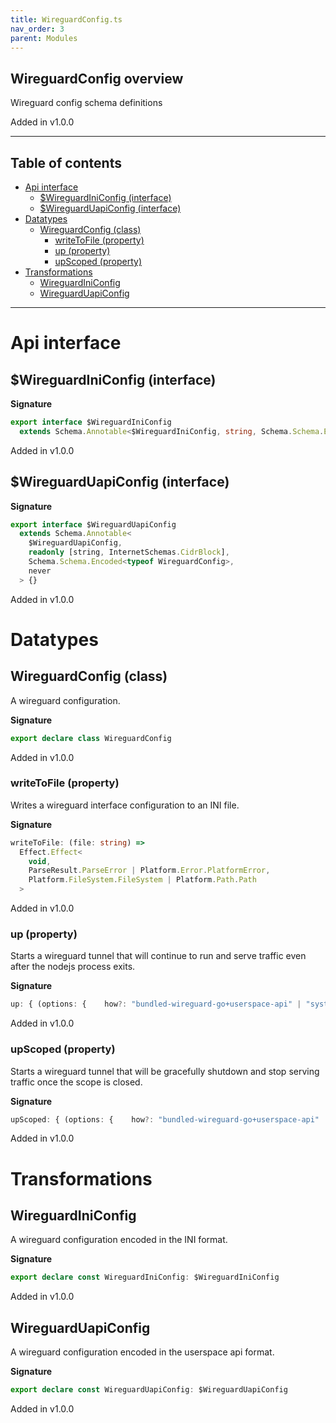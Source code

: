 ```yaml
---
title: WireguardConfig.ts
nav_order: 3
parent: Modules
---
```


## WireguardConfig overview

Wireguard config schema definitions

Added in v1.0.0

---

<h2 class="text-delta">Table of contents</h2>

- [Api interface](#api-interface)
  - [$WireguardIniConfig (interface)](#wireguardiniconfig-interface)
  - [$WireguardUapiConfig (interface)](#wireguarduapiconfig-interface)
- [Datatypes](#datatypes)
  - [WireguardConfig (class)](#wireguardconfig-class)
    - [writeToFile (property)](#writetofile-property)
    - [up (property)](#up-property)
    - [upScoped (property)](#upscoped-property)
- [Transformations](#transformations)
  - [WireguardIniConfig](#wireguardiniconfig)
  - [WireguardUapiConfig](#wireguarduapiconfig)

---

# Api interface

## $WireguardIniConfig (interface)

**Signature**

```ts
export interface $WireguardIniConfig
  extends Schema.Annotable<$WireguardIniConfig, string, Schema.Schema.Encoded<typeof WireguardConfig>, never> {}
```

Added in v1.0.0

## $WireguardUapiConfig (interface)

**Signature**

```ts
export interface $WireguardUapiConfig
  extends Schema.Annotable<
    $WireguardUapiConfig,
    readonly [string, InternetSchemas.CidrBlock],
    Schema.Schema.Encoded<typeof WireguardConfig>,
    never
  > {}
```

Added in v1.0.0

# Datatypes

## WireguardConfig (class)

A wireguard configuration.

**Signature**

```ts
export declare class WireguardConfig
```

Added in v1.0.0

### writeToFile (property)

Writes a wireguard interface configuration to an INI file.

**Signature**

```ts
writeToFile: (file: string) =>
  Effect.Effect<
    void,
    ParseResult.ParseError | Platform.Error.PlatformError,
    Platform.FileSystem.FileSystem | Platform.Path.Path
  >
```

Added in v1.0.0

### up (property)

Starts a wireguard tunnel that will continue to run and serve traffic
even after the nodejs process exits.

**Signature**

```ts
up: { (options: {    how?: "bundled-wireguard-go+userspace-api" | "system-wireguard-go+userspace-api" | undefined;    sudo?: boolean | "ask" | undefined;}, interfaceObject?: WireguardInterface.WireguardInterface | undefined): Effect.Effect<void, WireguardErrors.WireguardError | ParseResult.ParseError | Platform.Error.PlatformError | Cause.UnknownException, Platform.FileSystem.FileSystem | Platform.Path.Path>; (options: {    how: "system-wireguard+system-wg-quick" | "system-wireguard+bundled-wg-quick" | "system-wireguard-go+system-wg-quick" | "bundled-wireguard-go+system-wg-quick" | "system-wireguard-go+bundled-wg-quick" | "bundled-wireguard-go+bundled-wg-quick";    sudo?: boolean | "ask" | undefined;}, interfaceObject?: WireguardInterface.WireguardInterface | undefined): Effect.Effect<string, WireguardErrors.WireguardError | ParseResult.ParseError | Platform.Error.PlatformError | Cause.UnknownException, Platform.FileSystem.FileSystem | Platform.Path.Path>; }
```

Added in v1.0.0

### upScoped (property)

Starts a wireguard tunnel that will be gracefully shutdown and stop
serving traffic once the scope is closed.

**Signature**

```ts
upScoped: { (options: {    how?: "bundled-wireguard-go+userspace-api" | "system-wireguard-go+userspace-api" | undefined;    sudo?: boolean | "ask" | undefined;}, interfaceObject?: WireguardInterface.WireguardInterface | undefined): Effect.Effect<void, WireguardErrors.WireguardError | ParseResult.ParseError | Platform.Error.PlatformError | Cause.UnknownException, Platform.FileSystem.FileSystem | Platform.Path.Path | Scope.Scope>; (options: {    how: "system-wireguard+system-wg-quick" | "system-wireguard+bundled-wg-quick" | "system-wireguard-go+system-wg-quick" | "bundled-wireguard-go+system-wg-quick" | "system-wireguard-go+bundled-wg-quick" | "bundled-wireguard-go+bundled-wg-quick";    sudo?: boolean | "ask" | undefined;}, interfaceObject?: WireguardInterface.WireguardInterface | undefined): Effect.Effect<string, WireguardErrors.WireguardError | ParseResult.ParseError | Platform.Error.PlatformError | Cause.UnknownException, Platform.FileSystem.FileSystem | Platform.Path.Path | Scope.Scope>; }
```

Added in v1.0.0

# Transformations

## WireguardIniConfig

A wireguard configuration encoded in the INI format.

**Signature**

```ts
export declare const WireguardIniConfig: $WireguardIniConfig
```

Added in v1.0.0

## WireguardUapiConfig

A wireguard configuration encoded in the userspace api format.

**Signature**

```ts
export declare const WireguardUapiConfig: $WireguardUapiConfig
```

Added in v1.0.0
